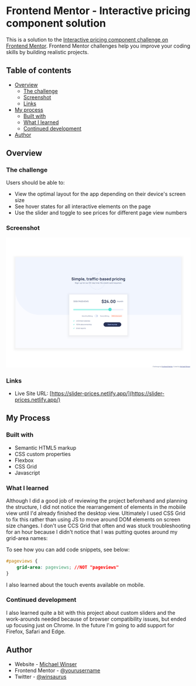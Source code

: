 # Frontend Mentor - Interactive pricing component solution

This is a solution to the [Interactive pricing component challenge on Frontend Mentor](https://www.frontendmentor.io/challenges/interactive-pricing-component-t0m8PIyY8). Frontend Mentor challenges help you improve your coding skills by building realistic projects. 

## Table of contents

- [Overview](#overview)
  - [The challenge](#the-challenge)
  - [Screenshot](#screenshot)
  - [Links](#links)
- [My process](#my-process)
  - [Built with](#built-with)
  - [What I learned](#what-i-learned)
  - [Continued development](#continued-development)
- [Author](#author)

## Overview

### The challenge

Users should be able to:

- View the optimal layout for the app depending on their device's screen size
- See hover states for all interactive elements on the page
- Use the slider and toggle to see prices for different page view numbers

### Screenshot

![](./images/slider-prices.netlify.app_.png)

### Links

- Live Site URL: [https://slider-prices.netlify.app/](https://slider-prices.netlify.app/)

## My Process

### Built with

- Semantic HTML5 markup
- CSS custom properties
- Flexbox
- CSS Grid
- Javascript

### What I learned

Although I did a good job of reviewing the project beforehand and planning the structure, I did not notice the rearrangement of elements in the mobiile view until I'd already finished the desktop view. Ultimately I used CSS Grid to fix this rather than using JS to move around DOM elements on screen size changes.
I don't use CCS Grid that often and was stuck troubleshooting for an hour because I didn't notice that I was putting quotes around my grid-area names: 

To see how you can add code snippets, see below:

```css
#pageviews {
    grid-area: pageviews; //NOT "pageviews"
}
```
I also learned about the touch events available on mobile.

### Continued development

I also learned quite a bit with this project about custom sliders and the work-arounds needed because of browser compatibility issues, but ended up focusing just on Chrome. In the future I'm going to add support for Firefox, Safari and Edge.

## Author

- Website - [Michael Winser](https://mwinser.com)
- Frontend Mentor - [@yourusername](https://www.frontendmentor.io/profile/mwinser)
- Twitter - [@winsaurus](https://www.twitter.com/winsaurus)

